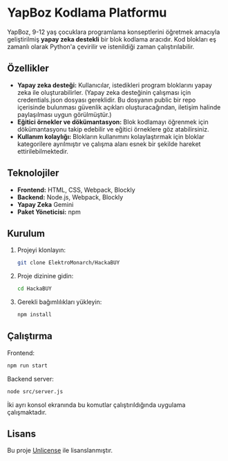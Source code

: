 # YapBoz Kodlama Platformu

YapBoz, 9-12 yaş çocuklara programlama konseptlerini öğretmek amacıyla geliştirilmiş **yapay zeka destekli** bir blok kodlama aracıdır. Kod blokları eş zamanlı olarak Python'a çevirilir ve istenildiği zaman çalıştırılabilir.

## Özellikler

* **Yapay zeka desteği:** Kullanıcılar, istedikleri program bloklarını yapay zeka ile oluşturabilirler. (Yapay zeka desteğinin çalışması için credentials.json dosyası gereklidir. Bu dosyanın public bir repo içerisinde bulunması güvenlik açıkları oluşturacağından, iletişim halinde paylaşılması uygun görülmüştür.)
* **Eğitici örnekler ve dökümantasyon:** Blok kodlamayı öğrenmek için dökümantasyonu takip edebilir ve eğitici örneklere göz atabilirsiniz.
* **Kullanım kolaylığı:** Blokların kullanımını kolaylaştırmak için bloklar kategorilere ayrılmıştır ve çalışma alanı esnek bir şekilde hareket ettirilebilmektedir.

## Teknolojiler

* **Frontend:** HTML, CSS, Webpack, Blockly
* **Backend:** Node.js, Webpack, Blockly
* **Yapay Zeka** Gemini
* **Paket Yöneticisi:** npm

## Kurulum

1.  Projeyi klonlayın:
    ```bash
    git clone ElektroMonarch/HackaBUY
    ```

2.  Proje dizinine gidin:
    ```bash
    cd HackaBUY
    ```

3.  Gerekli bağımlılıkları yükleyin:
    ```bash
    npm install
    ```

## Çalıştırma

Frontend: 
```bash
npm run start
```

Backend server: 
```bash
node src/server.js
```

İki ayrı konsol ekranında bu komutlar çalıştırıldığında uygulama çalışmaktadır.

## Lisans

Bu proje [Unlicense](LICENSE) ile lisanslanmıştır.




